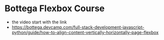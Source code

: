 # Bottega Flexbox Course
- the video start with the link
- https://bottega.devcamp.com/full-stack-development-javascript-python/guide/how-to-align-content-vertically-horizontally-page-flexbox